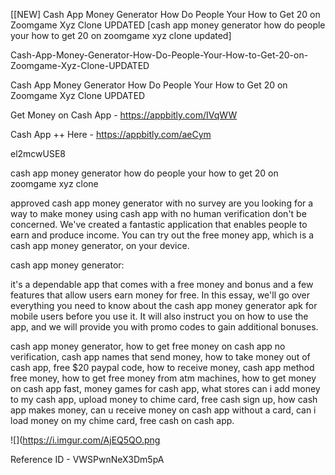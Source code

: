 [[NEW] Cash App Money Generator How Do People Your How to Get 20 on Zoomgame Xyz Clone UPDATED [cash app money generator how do people your how to get 20 on zoomgame xyz clone updated]

Cash-App-Money-Generator-How-Do-People-Your-How-to-Get-20-on-Zoomgame-Xyz-Clone-UPDATED

Cash App Money Generator How Do People Your How to Get 20 on Zoomgame Xyz Clone UPDATED

Get Money on Cash App -  https://appbitly.com/IVqWW


Cash App ++ Here - https://appbitly.com/aeCym


el2mcwUSE8

cash app money generator how do people your how to get 20 on zoomgame xyz clone

approved cash app money generator with no survey are you looking for a way to make money using cash app with no human verification don't be concerned. We've created a fantastic application that enables people to earn and produce income. You can try out the free money app, which is a cash app money generator, on your device.

cash app money generator:

it's a dependable app that comes with a free money and bonus and a few features that allow users earn money for free. In this essay, we'll go over everything you need to know about the cash app money generator apk for mobile users before you use it. It will also instruct you on how to use the app, and we will provide you with promo codes to gain additional bonuses.

cash app money generator, how to get free money on cash app no verification, cash app names that send money, how to take money out of cash app, free $20 paypal code, how to receive money, cash app method free money, how to get free money from atm machines, how to get money on cash app fast, money games for cash app, what stores can i add money to my cash app, upload money to chime card, free cash sign up, how cash app makes money, can u receive money on cash app without a card, can i load money on my chime card, free cash on cash app.

![](https://i.imgur.com/AjEQ5QO.png

Reference ID - VWSPwnNeX3Dm5pA
